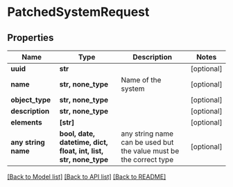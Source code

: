 # PatchedSystemRequest


## Properties
Name | Type | Description | Notes
------------ | ------------- | ------------- | -------------
**uuid** | **str** |  | [optional] 
**name** | **str, none_type** | Name of the system | [optional] 
**object_type** | **str, none_type** |  | [optional] 
**description** | **str, none_type** |  | [optional] 
**elements** | **[str]** |  | [optional] 
**any string name** | **bool, date, datetime, dict, float, int, list, str, none_type** | any string name can be used but the value must be the correct type | [optional]

[[Back to Model list]](../README.md#documentation-for-models) [[Back to API list]](../README.md#documentation-for-api-endpoints) [[Back to README]](../README.md)


